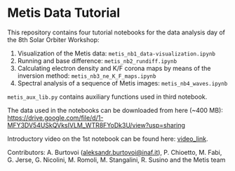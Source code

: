 # Metis Data Tutorial

This repository contains four tutorial notebooks for the data analysis day of the 8th Solar Orbiter Workshop:

1) Visualization of the Metis data: `metis_nb1_data-visualization.ipynb`
2) Running and base difference: `metis_nb2_rundiff.ipynb`
3) Calculating electron density and K/F corona maps by means of the inversion method: `metis_nb3_ne_K_F_maps.ipynb`
4) Spectral analysis of a sequence of Metis images: `metis_nb4_waves.ipynb`

`metis_aux_lib.py` contains auxiliary functions used in third notebook.

The data used in the notebooks can be downloaded from here (~400 MB): https://drive.google.com/file/d/1-MFY3DV54USkQVksIVLM_WTR8FYoDk3U/view?usp=sharing

Introductory video on the 1st notebook can be found here: [video_link](https://drive.google.com/file/d/1bYCJDcxzvKLY9-Xn3Li2UIw2VJsm6m45/view?usp=sharing).

Contributors: A. Burtovoi (aleksandr.burtovoi@inaf.it), P. Chioetto, M. Fabi, G. Jerse, G. Nicolini, M. Romoli, M. Stangalini, R. Susino and the Metis team
